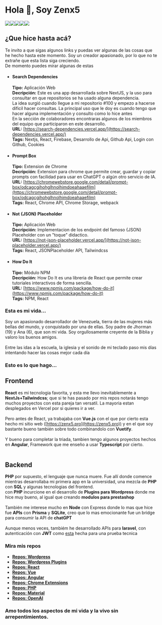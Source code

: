 # Hola 👋, Soy Zenx5

<div style="display:flex; flex-direction:row">
  <img src="https://img.shields.io/badge/Status-Always Up-lightgreen?style=plastic"/>
  <a href="https://www.linkedin.com/in/zenx5/"><img src="https://img.shields.io/badge/LinkedIn-Perfil-blue?style=plastic&logo=linkedin"/></a>
  <a href="mailto:omartinez1618@gmail.com"><img src="https://img.shields.io/badge/Mail-omartinez1618@gmail.com-red?style=plastic&logo=gmail"/></a>
  <a href="https://api.whatsapp.com/send/?phone=58460644067&text&app_absent=0"><img src="https://img.shields.io/badge/Whatasapp-+584125292507-lightgreen?style=plastic&logo=whatsapp"/></a>
  <a href="https://docs.google.com/presentation/d/1FwwnfO3ecUqhXlx7hAwhGJvbllphLLBun5fbn023Y0k/edit?usp=sharing" target="_blank"><img src="https://img.shields.io/badge/CV-ES-green?style=plastic&logo=pagekit"/></a>
  <!--a href="https://docs.google.com/presentation/d/17R2iMB2Om0lBKg_NBRrdaq75TSGJhrGxqEOlDaWyFz8/edit?usp=sharing" target="_blank"><img src="https://img.shields.io/badge/CV-PT-green?style=plastic&logo=pagekit"/></a-->
</div>

## ¿Que hice hasta acá?
Te invito a que sigas algunos links y puedas ver algunas de las cosas que he hecho hasta este momento. Soy un creador apasionado, por lo que no te extrañe que esta lista siga creciendo.<br/>
De momento puedes mirar algunas de estas 
- #### Search Dependencies
  <b>Tipo:</b> Aplicación Web<br/>
  <b>Decripción:</b> Este es una app desarrollada sobre NextJS, y la uso para consultar en que repositorios se ha usado alguna dependencia.<br/>
  La idea surgió cuando llegue a mi repositorio #100 y empezo a hacerse dificil hacer consultas. La principal uso que le doy es cuando tengo que hacer alguna implementación y consulto como lo hice antes<br/>
  En la sección de colaboradores encontraras algunos de los miembros del equipo que participaron en este desarrollo.<br/>
  <b>URL:</b> [https://search-dependencies.vercel.app/](https://search-dependencies.vercel.app/)<br/>
  <b>Tags:</b> Nextjs, React, Firebase, Desarrollo de Api, Github Api, Login con Github, Cookies
- #### Prompt Box
  <b>Tipo:</b> Extension de Chrome<br/>
  <b>Decripción:</b> Extension para chrome que permite crear, guardar y copiar prompts con facilidad para usar en ChatGPT o algún otro servicio de IA.<br/>
  <b>URL:</b> [https://chromewebstore.google.com/detail/prompt-box/odcagcgihohglhnolhimdoeahaaefilm](https://chromewebstore.google.com/detail/prompt-box/odcagcgihohglhnolhimdoeahaaefilm)<br/>
  <b>Tags:</b> React, Chrome API, Chrome Storage, webpack
- #### Not {JSON} Placeholder
  <b>Tipo:</b> Aplicación Web<br/>
  <b>Decripción:</b> Implementacion de los endpoint del famoso {JSON} Placeholder con un "toque" didactico.<br/>
  <b>URL:</b> [https://not-json-placeholder.vercel.app/](https://not-json-placeholder.vercel.app/)<br/>
  <b>Tags:</b> React, JSONPlaceholder API, Tailwindcss
- #### How Do It
  <b>Tipo:</b> Módulo NPM<br/>
  <b>Decripción:</b> How Do It es una libreria de React que permite crear tutoriales interactivos de forma sencilla.<br/>
  <b>URL:</b> [https://www.npmjs.com/package/how-do-it](https://www.npmjs.com/package/how-do-it)<br/>
  <b>Tags:</b> NPM, React
  


### Esta es mi vida...
Soy un apasionado desarrollador de Venezuela, tierra de las mujeres más bellas del mundo, y conquistado por una de ellas.
Soy padre de Jhorman (19) y Ana (6), que son mi vida. Soy orgullosamente creyente de la Biblia y valoro los buenos amigos. <br/><br/>
Entre las idas a la escuela, la iglesia y el sonido de mi teclado paso mis días intentando hacer las cosas mejor cada día


### Esto es lo que hago...
## Frontend
<b>React</b> es mi tecnologia favorita, y esta me llevo inevitablemente a <b>NextJs+Tailwindcss</b>; que si te has pasado por mis repos notarás tengo muchos proyectos con esta pareja tan versatil. La mayoria estan desplegados en Vercel por si quieres ir a ver.<br/><br/>
Pero antes de React, ya trabajaba con <b>Vue.js</b> con el que por cierto esta hecho mi sitio web ([https://zenx5.pro](https://zenx5.pro)) y en el que soy bastante bueno también sobre todo combinandolo con <b>Vuetify</b>.<br/><br/>
Y bueno para completar la triada, tambien tengo algunos proyectos hechos en <b>Angular</b>, Framework que me enseño a usar <b>Typescript</b> por cierto.
<br/>
<br/>
## Backend
<b>PHP</b> por supuesto, el lenguaje que nunca muere. Fue allí donde comence mientras desarrollaba mi primera app en la universidad, una mezcla de <b>PHP</b> con <b>SQL</b> y algunas tecnologias del frontend.<br/>
con <b>PHP</b> incurcione en el desarrollo de <b>Plugins para Wordpress</b> donde me hice muy bueno, al igual que creando <b>modulos para prestashop</b><br/><br/>
También me interese mucho en <b>Node</b> con Express donde lo mas que hice fue <b>APIs</b> con <b>Prisma</b> y <b>SQLite</b>, creo que lo mas emocionante fue un bridge para consumir la API de <b>chatGPT</b><br/><br/>
Aunque menos veces, tambiém he desarrollado APIs para <b>laravel</b>, con autenticación con <b>JWT</b> como [esta](https://github.com/zenx5/manzanaverde_back) hecha para una prueba tecnica




### Mira mis repos
* [**Repos: Wordpress**](https://github.com/zenx5?tab=repositories&q=wordpress)
* [**Repos: Wordpress Plugins**](https://github.com/zenx5?tab=repositories&q=plugins)
* [**Repos: React**](https://github.com/zenx5?tab=repositories&q=react)
* [**Repos: Vue**](https://github.com/zenx5?tab=repositories&q=vue)
* [**Repos: Angular**](https://github.com/zenx5?tab=repositories&q=angular)
* [**Repos: Chrome Extensions**](https://github.com/zenx5?tab=repositories&q=chrome)
* [**Repos: PHP**](https://github.com/zenx5?tab=repositories&q=php)
* [**Repos: Material**](https://github.com/zenx5?tab=repositories&q=mui)
* [**Repos: OpenAI**](https://github.com/zenx5?tab=repositories&q=openai)




### Amo todos los aspectos de mi vida y la vivo sin arrepentimientos.

